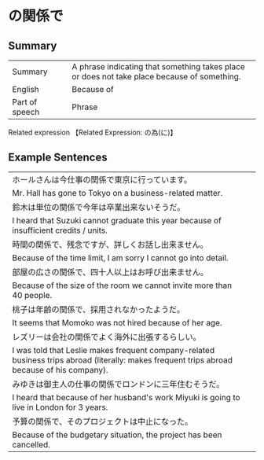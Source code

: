 # の関係で

## Summary

<table><tr>   <td>Summary<td>   <td>A phrase indicating that something takes place or does not take place because of something.</td><tr><tr>   <td>English<td>   <td>Because of</td><tr><tr>   <td>Part of speech<td>   <td>Phrase</td><tr></table><tr>   <td>Related expression<td>   <td>【Related Expression: の為(に)】</td><tr></table></table>

## Example Sentences

<table><tr><td>ホールさんは今仕事の関係で東京に行っています。<td><tr><tr><td>Mr. Hall has gone to Tokyo on a business-related matter.<td><tr><tr><td>鈴木は単位の関係で今年は卒業出来ないそうだ。<td><tr><tr><td>I heard that Suzuki cannot graduate this year because of insufficient credits / units.<td><tr><tr><td>時間の関係で、残念ですが、詳しくお話し出来ません。<td><tr><tr><td>Because of the time limit, I am sorry I cannot go into detail.<td><tr><tr><td>部屋の広さの関係で、四十人以上はお呼び出来ません。<td><tr><tr><td>Because of the size of the room we cannot invite more than 40 people.<td><tr><tr><td>桃子は年齢の関係で、採用されなかったようだ。<td><tr><tr><td>It seems that Momoko was not hired because of her age.<td><tr><tr><td>レズリーは会社の関係でよく海外に出張するらしい。<td><tr><tr><td>I was told that Leslie makes frequent company-related business trips abroad (literally: makes frequent trips abroad because of his company).<td><tr><tr><td>みゆきは御主人の仕事の関係でロンドンに三年住むそうだ。<td><tr><tr><td>I heard that because of her husband's work Miyuki is going to live in London for 3 years.<td><tr><tr><td>予算の関係で、そのプロジェクトは中止になった。<td><tr><tr><td>Because of the budgetary situation, the project has been cancelled.<td><tr></table>


